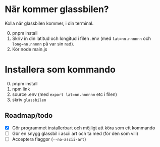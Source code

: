 # När kommer glassbilen?

Kolla när glassbilen kommer, i din terminal.

0. pnpm install
1. Skriv in din latitud och longitud i filen .env (med `lat=nn.nnnnnn` och `long=nn.nnnnn` på var sin rad).
2. Kör node main.js

# Installera som kommando

0. pnpm install
1. npm link
2. source .env (med `export lat=nn.nnnnnn` etc i filen)
3. skriv `glassbilen`

## Roadmap/todo

- [x] Gör programmet installerbart och möjligt att köra som ett kommando
- [ ] Gör en snygg glassbil i ascii art och ta med (för den som vill)
- [ ] Acceptera flaggor (`--no-ascii-art`)
